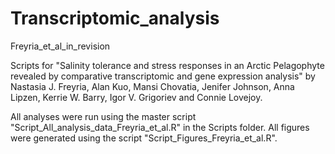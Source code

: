 # Transcriptomic_analysis

Freyria_et_al_in_revision

Scripts for "Salinity tolerance and stress responses in an Arctic Pelagophyte revealed by comparative transcriptomic and gene expression analysis" by Nastasia J. Freyria, Alan Kuo, Mansi Chovatia, Jenifer Johnson, Anna Lipzen, Kerrie W. Barry, Igor V. Grigoriev and Connie Lovejoy.

All analyses were run using the master script "Script_All_analysis_data_Freyria_et_al.R" in the Scripts folder. All figures were generated using the script "Script_Figures_Freyria_et_al.R".
